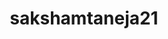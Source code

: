 ---
title: sakshamtaneja21
github: https://github.com/sakshamtaneja21
mode: light
transition: 3s
archetype:
  - Little Bit of Everything
---